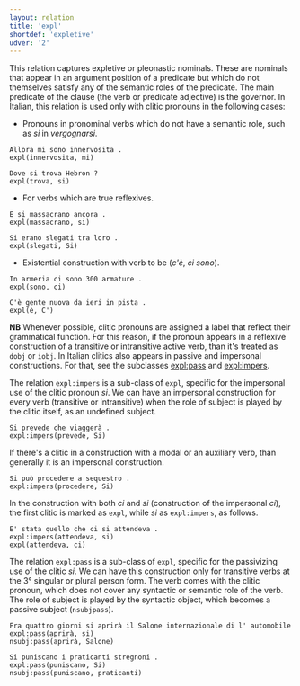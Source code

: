 ```yaml
---
layout: relation
title: 'expl'
shortdef: 'expletive'
udver: '2'
---
```


This relation captures expletive or pleonastic nominals. These are nominals that appear in an argument position of a predicate but which do not themselves satisfy any of the semantic roles of the predicate. The main predicate of the clause (the verb or predicate adjective) is the governor. 
In Italian, this relation is used only with clitic pronouns in the following cases:

*	Pronouns in pronominal verbs which do not have a semantic role, such as *si* in *vergognarsi*.

~~~ sdparse
Allora mi sono innervosita .
expl(innervosita, mi)
~~~
~~~ sdparse
Dove si trova Hebron ?
expl(trova, si)
~~~

* For verbs which are true reflexives.

~~~ sdparse
E si massacrano ancora .
expl(massacrano, si)
~~~
~~~ sdparse
Si erano slegati tra loro .
expl(slegati, Si)
~~~

*	Existential construction with verb to be (*c'è*, *ci sono*).

~~~ sdparse
In armeria ci sono 300 armature .
expl(sono, ci)
~~~
~~~ sdparse
C'è gente nuova da ieri in pista .
expl(è, C')
~~~

**NB** Whenever possible, clitic pronouns are assigned a label that reflect their grammatical function. For this reason, if the pronoun appears in a reflexive construction of a transitive or intransitive active verb, than it's treated as <code>dobj</code> or <code>iobj</code>. 
In Italian clitics also appears in passive and impersonal constructions. For that, see the subclasses [expl:pass]() and [expl:impers]().


The relation <code>expl:impers</code> is a sub-class of <code>expl</code>, specific for the impersonal use of the clitic pronoun *si*. We can have an impersonal construction for every verb (transitive or intransitive) when the role of subject is played by the clitic itself, as an undefined subject.

~~~ sdparse
Si prevede che viaggerà .
expl:impers(prevede, Si)
~~~

If there's a clitic in a construction with a modal or an auxiliary verb, than generally it is an impersonal construction. 

~~~ sdparse
Si può procedere a sequestro .
expl:impers(procedere, Si)
~~~

In the construction with both *ci* and *si* (construction of the impersonal *ci*), the first clitic is marked as <code>expl</code>, while *si* as <code>expl:impers</code>, as follows.  

~~~ sdparse
E' stata quello che ci si attendeva .
expl:impers(attendeva, si)
expl(attendeva, ci)
~~~

The relation <code>expl:pass</code> is a sub-class of <code>expl</code>, specific for the passivizing use of the clitic *si*. We can have this construction only for transitive verbs at the 3° singular or plural person form. The verb comes with the clitic pronoun, which does not cover any syntactic or semantic role of the verb. The role of subject is played by the syntactic object, which becomes a passive subject (<code>nsubjpass</code>).

~~~ sdparse
Fra quattro giorni si aprirà il Salone internazionale di l' automobile
expl:pass(aprirà, si)
nsubj:pass(aprirà, Salone)
~~~
~~~ sdparse
Si puniscano i praticanti stregnoni .
expl:pass(puniscano, Si)
nsubj:pass(puniscano, praticanti)
~~~
<!-- Interlanguage links updated Ne 5. května 2024, 18:21:12 CEST -->
